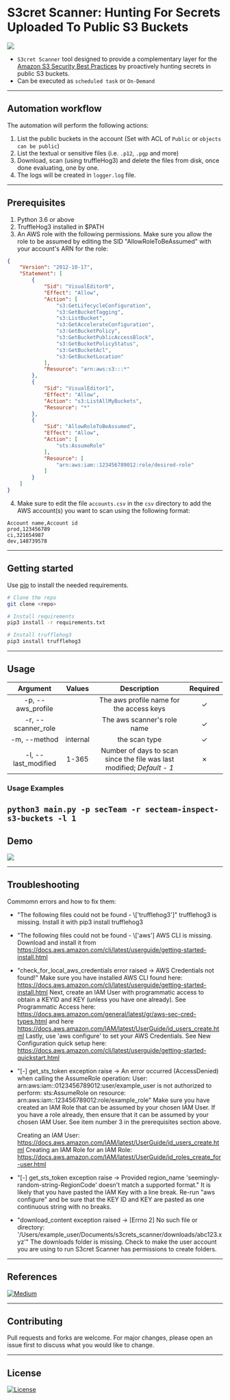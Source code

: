# S3cret Scanner: Hunting For Secrets Uploaded To Public S3 Buckets

![](DOCS/logo.png)

* `S3cret Scanner` tool designed to provide a complementary layer for the [Amazon S3 Security Best Practices](https://docs.aws.amazon.com/AmazonS3/latest/userguide/security-best-practices.html) by proactively hunting secrets in public S3 buckets.
* Can be executed as `scheduled task` or `On-Demand`

-----
## Automation workflow
The automation will perform the following actions:
1. List the public buckets in the account (Set with ACL of `Public` or `objects can be public`)
2. List the textual or sensitive files (i.e. `.p12`, `.pgp` and more)
3. Download, scan (using truffleHog3) and delete the files from disk, once done evaluating, one by one.
4. The logs will be created in `logger.log` file.
-----
## Prerequisites
1. Python 3.6 or above
2. TruffleHog3 installed in $PATH
3. An AWS role with the following permissions. Make sure you allow the role to be assumed by editing the SID "AllowRoleToBeAssumed" with your    account's ARN for the role:

```json
{
    "Version": "2012-10-17",
    "Statement": [
        {
            "Sid": "VisualEditor0",
            "Effect": "Allow",
            "Action": [
                "s3:GetLifecycleConfiguration",
                "s3:GetBucketTagging",
                "s3:ListBucket",
                "s3:GetAccelerateConfiguration",
                "s3:GetBucketPolicy",
                "s3:GetBucketPublicAccessBlock",
                "s3:GetBucketPolicyStatus",
                "s3:GetBucketAcl",
                "s3:GetBucketLocation"
            ],
            "Resource": "arn:aws:s3:::*"
        },
        {
            "Sid": "VisualEditor1",
            "Effect": "Allow",
            "Action": "s3:ListAllMyBuckets",
            "Resource": "*"
        },
        {
            "Sid": "AllowRoleToBeAssumed",
            "Effect": "Allow",
            "Action": [
                "sts:AssumeRole"
            ],
            "Resource": [
                "arn:aws:iam::123456789012:role/desired-role"
            ]
        }
    ]
}
```

4. Make sure to edit the file `accounts.csv` in the `csv` directory to add the AWS account(s) you want to scan using the following format:
```csv
Account name,Account id
prod,123456789
ci,321654987
dev,148739578
```
-----

## Getting started

Use [pip](https://pip.pypa.io/en/stable/) to install the needed requirements.

```bash
# Clone the repo
git clone <repo>

# Install requirements
pip3 install -r requirements.txt

# Install trufflehog3
pip3 install trufflehog3
```
-----
## Usage

| Argument | Values | Description| Required|
| :---: | :---: | :---: | :---: |
| -p, --aws_profile |  | The aws profile name for the access keys | &check;
| -r, --scanner_role |  | The aws scanner\'s role name | &check;
| -m, --method | internal |the scan type | &check;
| -l, --last_modified |  1-365 | Number of days to scan since the file was last modified; _Default - 1_| &cross;


### Usage Examples
`python3 main.py -p secTeam -r secteam-inspect-s3-buckets -l 1`
-----
## Demo

![](DOCS/scanner_gif.gif)

-----
## Troubleshooting
Commomn errors and how to fix them:

* "The following files could not be found - \\['trufflehog3']"
    trufflehog3 is missing. Install it with pip3 install trufflehog3

* "The following files could not be found - \\['aws']
    AWS CLI is missing. Download and install it from https://docs.aws.amazon.com/cli/latest/userguide/getting-started-install.html

* "check_for_local_aws_credentials error raised -> AWS Credentials not found!"
    Make sure you have installed AWS CLI found here: https://docs.aws.amazon.com/cli/latest/userguide/getting-started-install.html
    Next, create an IAM User with programmatic access to obtain a KEYID and KEY (unless you have one already).
    See Programmatic Access here: https://docs.aws.amazon.com/general/latest/gr/aws-sec-cred-types.html and here https://docs.aws.amazon.com/IAM/latest/UserGuide/id_users_create.html
    Lastly, use 'aws configure' to set your AWS Credentials. See New Configuration quick setup here:  https://docs.aws.amazon.com/cli/latest/userguide/getting-started-quickstart.html

* "[-] get_sts_token exception raise -> An error occurred (AccessDenied) when calling the AssumeRole operation: User: arn:aws:iam::0123456789012:user/example_user is not authorized to perform: sts:AssumeRole on resource: arn:aws:iam::123456789012:role/example_role"
    Make sure you have created an IAM Role that can be assumed by your chosen IAM User. If you have a role already, then ensure that it can be assumed by your chosen IAM User. See item number 3 in the prerequisites section above.

    Creating an IAM User: https://docs.aws.amazon.com/IAM/latest/UserGuide/id_users_create.html
    Creating an IAM Role for an IAM Role: https://docs.aws.amazon.com/IAM/latest/UserGuide/id_roles_create_for-user.html


* "[-] get_sts_token exception raise -> Provided region_name 'seemingly-random-string-RegionCode' doesn't match a supported format."
    It is likely that you have pasted the IAM Key with a line break. Re-run "aws configure" and be sure that the KEY ID and KEY are pasted as one continuous string with no breaks.

* "download_content exception raised -> [Errno 2] No such file or directory: '/Users/example_user/Documents/s3crets_scanner/downloads/abc123.xyz'"
    The downloads folder is missing. Check to make the user account you are using to run S3cret Scanner has permissions to create folders.




-----
## References
 [![Medium](https://img.shields.io/badge/Medium-12100E?style=for-the-badge&logo=medium&logoColor=white)](https://medium.com/@hareleilon/hunting-after-secrets-accidentally-uploaded-to-public-s3-buckets-7e5bbbb80097)


-----
## Contributing
Pull requests and forks are welcome. For major changes, please open an issue first to discuss what you would like to change.

------
## License
[![License](https://img.shields.io/badge/License-Apache_2.0-blue.svg)](https://opensource.org/licenses/Apache-2.0)
